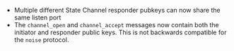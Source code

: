 * Multiple different State Channel responder pubkeys can now share the same listen port
* The `channel_open` and `channel_accept` messages now contain both the initiator and
  responder public keys. This is not backwards compatible for the `noise` protocol.
